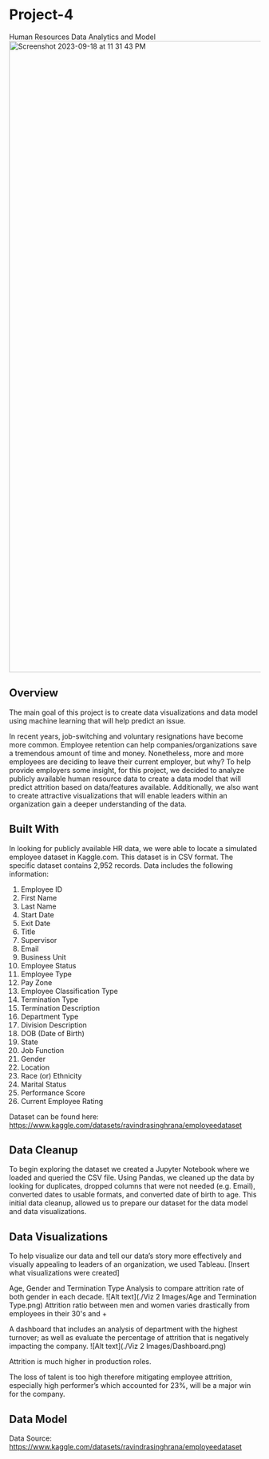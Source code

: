 # Project-4

Human Resources Data Analytics and Model
<img width="1266" alt="Screenshot 2023-09-18 at 11 31 43 PM" src="https://github.com/maria-alsayed/Project-4/assets/130250635/dd9a9b16-ed2a-4d38-9ce0-dde2afc5d9be">

## Overview

The main goal of this project is to create data visualizations and data model using machine learning that will help predict an issue.

In recent years, job-switching and voluntary resignations have become more common. Employee retention can help companies/organizations save a tremendous amount of time and money. Nonetheless, more and more employees are deciding to leave their current employer, but why? To help provide employers some insight, for this project, we decided to analyze publicly available human resource data to create a data model that will predict attrition based on data/features available. Additionally, we also want to create attractive visualizations that will enable leaders within an organization gain a deeper understanding of the data.

## Built With

In looking for publicly available HR data, we were able to locate a simulated employee dataset in Kaggle.com. This dataset is in CSV format. The specific dataset contains 2,952 records. Data includes the following information:
1.	Employee ID 
2.	First Name 
3.	Last Name 
4.	Start Date
5.	Exit Date 
6.	Title
7.	Supervisor
8.	Email
9.	Business Unit
10.	Employee Status
11.	Employee Type
12.	Pay Zone
13.	Employee Classification Type
14.	Termination Type
15.	Termination Description
16.	Department Type
17.	Division Description
18.	DOB (Date of Birth) 
19.	State
20.	Job Function
21.	Gender
22.	Location
23.	Race (or) Ethnicity
24.	Marital Status
25.	Performance Score
26.	Current Employee Rating

Dataset can be found here: https://www.kaggle.com/datasets/ravindrasinghrana/employeedataset

## Data Cleanup

To begin exploring the dataset we created a Jupyter Notebook where we loaded and queried the CSV file. Using Pandas, we cleaned up the data by looking for duplicates, dropped columns that were not needed (e.g. Email), converted dates to usable formats, and converted date of birth to age. This initial data cleanup, allowed us to prepare our dataset for the data model and data visualizations.

## Data Visualizations

To help visualize our data and tell our data’s story more effectively and visually appealing to leaders of an organization, we used Tableau. [Insert what visualizations were created]

Age, Gender and Termination Type Analysis to compare attrition rate of both gender in each decade. 
![Alt text](./Viz 2 Images/Age and Termination Type.png)
Attrition ratio between men and women varies drastically from employees in their 30's and + 

A dashboard that includes an analysis of department with the highest turnover; as well as evaluate the percentage of attrition that is negatively impacting the company. 
![Alt text](./Viz 2 Images/Dashboard.png)

Attrition is much higher in production roles.  

The loss of talent is too high therefore mitigating employee attrition, especially high performer’s which accounted for 23%, will be a major win for the company. 


## Data Model


Data Source: https://www.kaggle.com/datasets/ravindrasinghrana/employeedataset
